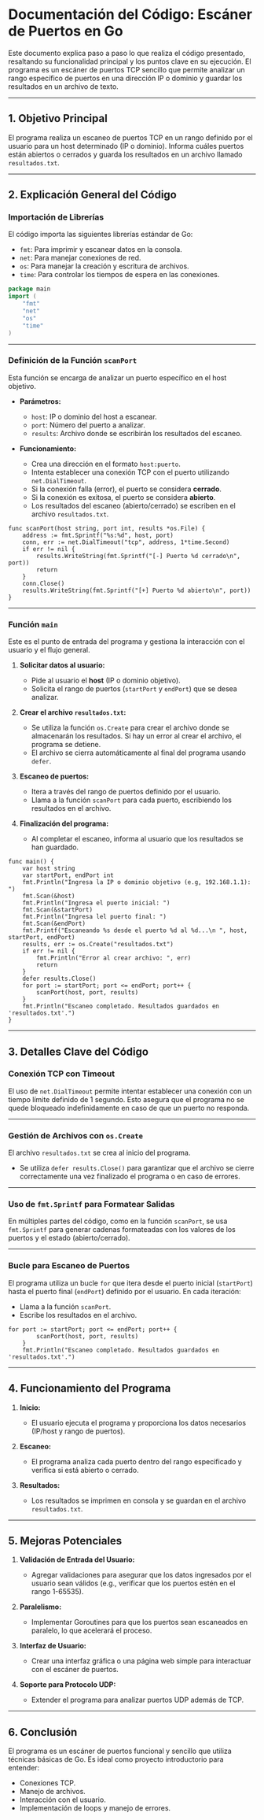 # Documentación del Código: Escáner de Puertos en Go

Este documento explica paso a paso lo que realiza el código presentado, resaltando su funcionalidad principal y los puntos clave en su ejecución. El programa es un escáner de puertos TCP sencillo que permite analizar un rango específico de puertos en una dirección IP o dominio y guardar los resultados en un archivo de texto.

---

## 1. Objetivo Principal
El programa realiza un escaneo de puertos TCP en un rango definido por el usuario para un host determinado (IP o dominio). Informa cuáles puertos están abiertos o cerrados y guarda los resultados en un archivo llamado `resultados.txt`.

---

## 2. Explicación General del Código

### Importación de Librerías
El código importa las siguientes librerías estándar de Go:

- `fmt`: Para imprimir y escanear datos en la consola.
- `net`: Para manejar conexiones de red.
- `os`: Para manejar la creación y escritura de archivos.
- `time`: Para controlar los tiempos de espera en las conexiones.

```Go
package main
import (
	"fmt"
	"net"
	"os"
	"time"
)
```

---

### Definición de la Función `scanPort`
Esta función se encarga de analizar un puerto específico en el host objetivo.

- **Parámetros:**
  - `host`: IP o dominio del host a escanear.
  - `port`: Número del puerto a analizar.
  - `results`: Archivo donde se escribirán los resultados del escaneo.

- **Funcionamiento:**
  - Crea una dirección en el formato `host:puerto`.
  - Intenta establecer una conexión TCP con el puerto utilizando `net.DialTimeout`.
  - Si la conexión falla (error), el puerto se considera **cerrado**.
  - Si la conexión es exitosa, el puerto se considera **abierto**.
  - Los resultados del escaneo (abierto/cerrado) se escriben en el archivo `resultados.txt`.

```
func scanPort(host string, port int, results *os.File) {
	address := fmt.Sprintf("%s:%d", host, port)
	conn, err := net.DialTimeout("tcp", address, 1*time.Second)
	if err != nil {
		results.WriteString(fmt.Sprintf("[-] Puerto %d cerrado\n", port))
		return
	}
	conn.Close()
	results.WriteString(fmt.Sprintf("[+] Puerto %d abierto\n", port))
}
```
---

### Función `main`
Este es el punto de entrada del programa y gestiona la interacción con el usuario y el flujo general.

1. **Solicitar datos al usuario:**
   - Pide al usuario el **host** (IP o dominio objetivo).
   - Solicita el rango de puertos (`startPort` y `endPort`) que se desea analizar.

2. **Crear el archivo `resultados.txt`:**
   - Se utiliza la función `os.Create` para crear el archivo donde se almacenarán los resultados. Si hay un error al crear el archivo, el programa se detiene.
   - El archivo se cierra automáticamente al final del programa usando `defer`.

3. **Escaneo de puertos:**
   - Itera a través del rango de puertos definido por el usuario.
   - Llama a la función `scanPort` para cada puerto, escribiendo los resultados en el archivo.

4. **Finalización del programa:**
   - Al completar el escaneo, informa al usuario que los resultados se han guardado.

```
func main() {
	var host string
	var startPort, endPort int
	fmt.Println("Ingresa la IP o dominio objetivo (e.g, 192.168.1.1): ")
	fmt.Scan(&host)
	fmt.Println("Ingresa el puerto inicial: ")
	fmt.Scan(&startPort)
	fmt.Println("Ingresa lel puerto final: ")
	fmt.Scan(&endPort)
	fmt.Printf("Escaneando %s desde el puerto %d al %d...\n ", host, startPort, endPort)
	results, err := os.Create("resultados.txt")
	if err != nil {
		fmt.Println("Error al crear archivo: ", err)
		return
	}
	defer results.Close()
	for port := startPort; port <= endPort; port++ {
		scanPort(host, port, results)
	}
	fmt.Println("Escaneo completado. Resultados guardados en 'resultados.txt'.")
}
```

---

## 3. Detalles Clave del Código

### Conexión TCP con Timeout
El uso de `net.DialTimeout` permite intentar establecer una conexión con un tiempo límite definido de 1 segundo. Esto asegura que el programa no se quede bloqueado indefinidamente en caso de que un puerto no responda.

---

### Gestión de Archivos con `os.Create`
El archivo `resultados.txt` se crea al inicio del programa.

- Se utiliza `defer results.Close()` para garantizar que el archivo se cierre correctamente una vez finalizado el programa o en caso de errores.

---

### Uso de `fmt.Sprintf` para Formatear Salidas
En múltiples partes del código, como en la función `scanPort`, se usa `fmt.Sprintf` para generar cadenas formateadas con los valores de los puertos y el estado (abierto/cerrado).

---

### Bucle para Escaneo de Puertos
El programa utiliza un bucle `for` que itera desde el puerto inicial (`startPort`) hasta el puerto final (`endPort`) definido por el usuario. En cada iteración:

- Llama a la función `scanPort`.
- Escribe los resultados en el archivo.

```
for port := startPort; port <= endPort; port++ {
		scanPort(host, port, results)
	}
	fmt.Println("Escaneo completado. Resultados guardados en 'resultados.txt'.")
```

---

## 4. Funcionamiento del Programa

1. **Inicio:**
   - El usuario ejecuta el programa y proporciona los datos necesarios (IP/host y rango de puertos).

2. **Escaneo:**
   - El programa analiza cada puerto dentro del rango especificado y verifica si está abierto o cerrado.

3. **Resultados:**
   - Los resultados se imprimen en consola y se guardan en el archivo `resultados.txt`.

---

## 5. Mejoras Potenciales

1. **Validación de Entrada del Usuario:**
   - Agregar validaciones para asegurar que los datos ingresados por el usuario sean válidos (e.g., verificar que los puertos estén en el rango 1-65535).

2. **Paralelismo:**
   - Implementar Goroutines para que los puertos sean escaneados en paralelo, lo que acelerará el proceso.

3. **Interfaz de Usuario:**
   - Crear una interfaz gráfica o una página web simple para interactuar con el escáner de puertos.

4. **Soporte para Protocolo UDP:**
   - Extender el programa para analizar puertos UDP además de TCP.

---

## 6. Conclusión
El programa es un escáner de puertos funcional y sencillo que utiliza técnicas básicas de Go. Es ideal como proyecto introductorio para entender:

- Conexiones TCP.
- Manejo de archivos.
- Interacción con el usuario.
- Implementación de loops y manejo de errores.
